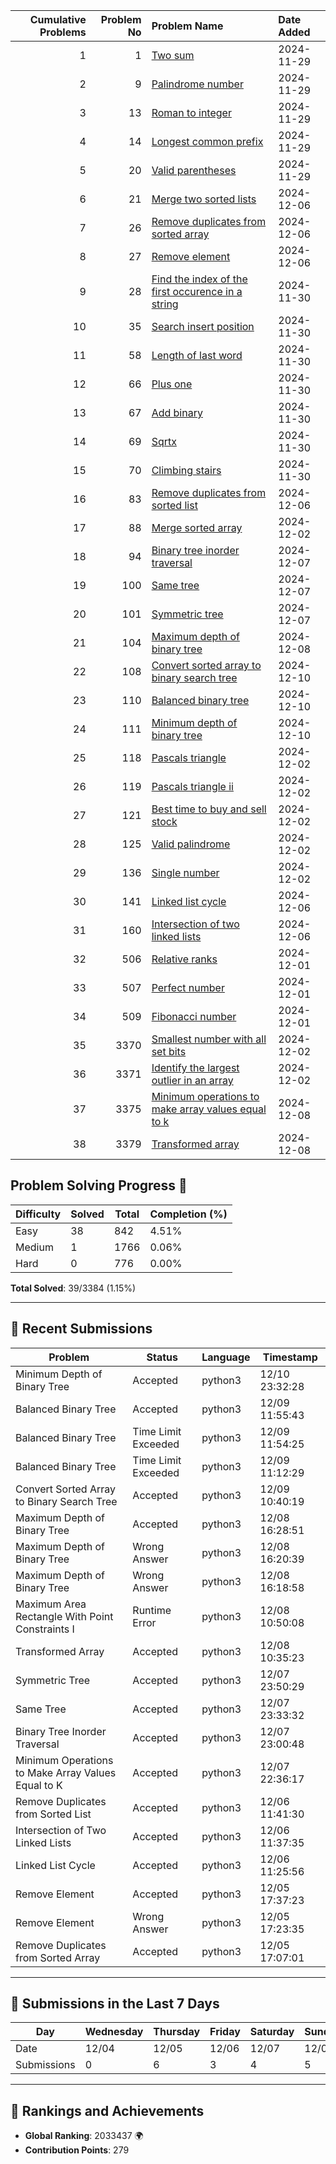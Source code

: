 |   Cumulative Problems | Problem No   | Problem Name          | Date Added  |
|-----------------------:|-------------:|:----------------------|:------------|
| 1 | 1 | [Two sum](https://leetcode.com/problems/two-sum/) | 2024-11-29 |
| 2 | 9 | [Palindrome number](https://leetcode.com/problems/palindrome-number/) | 2024-11-29 |
| 3 | 13 | [Roman to integer](https://leetcode.com/problems/roman-to-integer/) | 2024-11-29 |
| 4 | 14 | [Longest common prefix](https://leetcode.com/problems/longest-common-prefix/) | 2024-11-29 |
| 5 | 20 | [Valid parentheses](https://leetcode.com/problems/valid-parentheses/) | 2024-11-29 |
| 6 | 21 | [Merge two sorted lists](https://leetcode.com/problems/merge-two-sorted-lists/) | 2024-12-06 |
| 7 | 26 | [Remove duplicates from sorted array](https://leetcode.com/problems/remove-duplicates-from-sorted-array/) | 2024-12-06 |
| 8 | 27 | [Remove element](https://leetcode.com/problems/remove-element/) | 2024-12-06 |
| 9 | 28 | [Find the index of the first occurence in a string](https://leetcode.com/problems/find-the-index-of-the-first-occurence-in-a-string/) | 2024-11-30 |
| 10 | 35 | [Search insert position](https://leetcode.com/problems/search-insert-position/) | 2024-11-30 |
| 11 | 58 | [Length of last word](https://leetcode.com/problems/length-of-last-word/) | 2024-11-30 |
| 12 | 66 | [Plus one](https://leetcode.com/problems/plus-one/) | 2024-11-30 |
| 13 | 67 | [Add binary](https://leetcode.com/problems/add-binary/) | 2024-11-30 |
| 14 | 69 | [Sqrtx](https://leetcode.com/problems/sqrtx/) | 2024-11-30 |
| 15 | 70 | [Climbing stairs](https://leetcode.com/problems/climbing-stairs/) | 2024-11-30 |
| 16 | 83 | [Remove duplicates from sorted list](https://leetcode.com/problems/remove-duplicates-from-sorted-list/) | 2024-12-06 |
| 17 | 88 | [Merge sorted array](https://leetcode.com/problems/merge-sorted-array/) | 2024-12-02 |
| 18 | 94 | [Binary tree inorder traversal](https://leetcode.com/problems/binary-tree-inorder-traversal/) | 2024-12-07 |
| 19 | 100 | [Same tree](https://leetcode.com/problems/same-tree/) | 2024-12-07 |
| 20 | 101 | [Symmetric tree](https://leetcode.com/problems/symmetric-tree/) | 2024-12-07 |
| 21 | 104 | [Maximum depth of binary tree](https://leetcode.com/problems/maximum-depth-of-binary-tree/) | 2024-12-08 |
| 22 | 108 | [Convert sorted array to binary search tree](https://leetcode.com/problems/convert-sorted-array-to-binary-search-tree/) | 2024-12-10 |
| 23 | 110 | [Balanced binary tree](https://leetcode.com/problems/balanced-binary-tree/) | 2024-12-10 |
| 24 | 111 | [Minimum depth of binary tree](https://leetcode.com/problems/minimum-depth-of-binary-tree/) | 2024-12-10 |
| 25 | 118 | [Pascals triangle](https://leetcode.com/problems/pascals-triangle/) | 2024-12-02 |
| 26 | 119 | [Pascals triangle ii](https://leetcode.com/problems/pascals-triangle-ii/) | 2024-12-02 |
| 27 | 121 | [Best time to buy and sell stock](https://leetcode.com/problems/best-time-to-buy-and-sell-stock/) | 2024-12-02 |
| 28 | 125 | [Valid palindrome](https://leetcode.com/problems/valid-palindrome/) | 2024-12-02 |
| 29 | 136 | [Single number](https://leetcode.com/problems/single-number/) | 2024-12-02 |
| 30 | 141 | [Linked list cycle](https://leetcode.com/problems/linked-list-cycle/) | 2024-12-06 |
| 31 | 160 | [Intersection of two linked lists](https://leetcode.com/problems/intersection-of-two-linked-lists/) | 2024-12-06 |
| 32 | 506 | [Relative ranks](https://leetcode.com/problems/relative-ranks/) | 2024-12-01 |
| 33 | 507 | [Perfect number](https://leetcode.com/problems/perfect-number/) | 2024-12-01 |
| 34 | 509 | [Fibonacci number](https://leetcode.com/problems/fibonacci-number/) | 2024-12-01 |
| 35 | 3370 | [Smallest number with all set bits](https://leetcode.com/problems/smallest-number-with-all-set-bits/) | 2024-12-02 |
| 36 | 3371 | [Identify the largest outlier in an array](https://leetcode.com/problems/identify-the-largest-outlier-in-an-array/) | 2024-12-02 |
| 37 | 3375 | [Minimum operations to make array values equal to k](https://leetcode.com/problems/minimum-operations-to-make-array-values-equal-to-k/) | 2024-12-08 |
| 38 | 3379 | [Transformed array](https://leetcode.com/problems/transformed-array/) | 2024-12-08 |


<!-- Progress Start -->
## Problem Solving Progress 🚀

| Difficulty | Solved | Total | Completion (%) |
|------------|--------|-------|----------------|
| Easy       | 38     | 842   | 4.51%          |
| Medium     | 1      | 1766  | 0.06%          |
| Hard       | 0      | 776   | 0.00%          |

**Total Solved**: 39/3384 (1.15%)

---

## 📘 Recent Submissions

| Problem                            | Status         | Language  | Timestamp           |
|------------------------------------|----------------|-----------|---------------------|
| Minimum Depth of Binary Tree | Accepted | python3 | 12/10 23:32:28 |
| Balanced Binary Tree | Accepted | python3 | 12/09 11:55:43 |
| Balanced Binary Tree | Time Limit Exceeded | python3 | 12/09 11:54:25 |
| Balanced Binary Tree | Time Limit Exceeded | python3 | 12/09 11:12:29 |
| Convert Sorted Array to Binary Search Tree | Accepted | python3 | 12/09 10:40:19 |
| Maximum Depth of Binary Tree | Accepted | python3 | 12/08 16:28:51 |
| Maximum Depth of Binary Tree | Wrong Answer | python3 | 12/08 16:20:39 |
| Maximum Depth of Binary Tree | Wrong Answer | python3 | 12/08 16:18:58 |
| Maximum Area Rectangle With Point Constraints I | Runtime Error | python3 | 12/08 10:50:08 |
| Transformed Array | Accepted | python3 | 12/08 10:35:23 |
| Symmetric Tree | Accepted | python3 | 12/07 23:50:29 |
| Same Tree | Accepted | python3 | 12/07 23:33:32 |
| Binary Tree Inorder Traversal | Accepted | python3 | 12/07 23:00:48 |
| Minimum Operations to Make Array Values Equal to K | Accepted | python3 | 12/07 22:36:17 |
| Remove Duplicates from Sorted List | Accepted | python3 | 12/06 11:41:30 |
| Intersection of Two Linked Lists | Accepted | python3 | 12/06 11:37:35 |
| Linked List Cycle | Accepted | python3 | 12/06 11:25:56 |
| Remove Element | Accepted | python3 | 12/05 17:37:23 |
| Remove Element | Wrong Answer | python3 | 12/05 17:23:35 |
| Remove Duplicates from Sorted Array | Accepted | python3 | 12/05 17:07:01 |

---

## 📅 Submissions in the Last 7 Days

| Day         | Wednesday | Thursday | Friday | Saturday | Sunday | Monday | Tuesday |
|-------------| --------- | -------- | ------ | -------- | ------ | ------ | ------- |
| Date        | 12/04 | 12/05 | 12/06 | 12/07 | 12/08 | 12/09 | 12/10 |
| Submissions | 0 | 6 | 3 | 4 | 5 | 4 | 1 |

---

## 🌟 Rankings and Achievements

- **Global Ranking**: 2033437 🌍
- **Contribution Points**: 279
    <!-- Progress End -->

